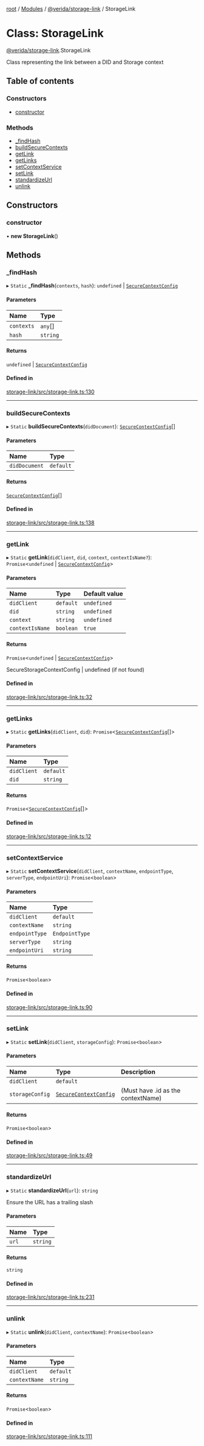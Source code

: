 [root](../README.md) / [Modules](../modules.md) / [@verida/storage-link](../modules/verida_storage_link.md) / StorageLink

# Class: StorageLink

[@verida/storage-link](../modules/verida_storage_link.md).StorageLink

Class representing the link between a DID and Storage context

## Table of contents

### Constructors

- [constructor](verida_storage_link.StorageLink.md#constructor)

### Methods

- [\_findHash](verida_storage_link.StorageLink.md#_findhash)
- [buildSecureContexts](verida_storage_link.StorageLink.md#buildsecurecontexts)
- [getLink](verida_storage_link.StorageLink.md#getlink)
- [getLinks](verida_storage_link.StorageLink.md#getlinks)
- [setContextService](verida_storage_link.StorageLink.md#setcontextservice)
- [setLink](verida_storage_link.StorageLink.md#setlink)
- [standardizeUrl](verida_storage_link.StorageLink.md#standardizeurl)
- [unlink](verida_storage_link.StorageLink.md#unlink)

## Constructors

### constructor

• **new StorageLink**()

## Methods

### \_findHash

▸ `Static` **_findHash**(`contexts`, `hash`): `undefined` \| [`SecureContextConfig`](../interfaces/verida_storage_link.Interfaces.SecureContextConfig.md)

#### Parameters

| Name | Type |
| :------ | :------ |
| `contexts` | `any`[] |
| `hash` | `string` |

#### Returns

`undefined` \| [`SecureContextConfig`](../interfaces/verida_storage_link.Interfaces.SecureContextConfig.md)

#### Defined in

[storage-link/src/storage-link.ts:130](https://github.com/verida/verida-js/blob/a39619b/packages/storage-link/src/storage-link.ts#L130)

___

### buildSecureContexts

▸ `Static` **buildSecureContexts**(`didDocument`): [`SecureContextConfig`](../interfaces/verida_storage_link.Interfaces.SecureContextConfig.md)[]

#### Parameters

| Name | Type |
| :------ | :------ |
| `didDocument` | `default` |

#### Returns

[`SecureContextConfig`](../interfaces/verida_storage_link.Interfaces.SecureContextConfig.md)[]

#### Defined in

[storage-link/src/storage-link.ts:138](https://github.com/verida/verida-js/blob/a39619b/packages/storage-link/src/storage-link.ts#L138)

___

### getLink

▸ `Static` **getLink**(`didClient`, `did`, `context`, `contextIsName?`): `Promise`<`undefined` \| [`SecureContextConfig`](../interfaces/verida_storage_link.Interfaces.SecureContextConfig.md)\>

#### Parameters

| Name | Type | Default value |
| :------ | :------ | :------ |
| `didClient` | `default` | `undefined` |
| `did` | `string` | `undefined` |
| `context` | `string` | `undefined` |
| `contextIsName` | `boolean` | `true` |

#### Returns

`Promise`<`undefined` \| [`SecureContextConfig`](../interfaces/verida_storage_link.Interfaces.SecureContextConfig.md)\>

SecureStorageContextConfig | undefined (if not found)

#### Defined in

[storage-link/src/storage-link.ts:32](https://github.com/verida/verida-js/blob/a39619b/packages/storage-link/src/storage-link.ts#L32)

___

### getLinks

▸ `Static` **getLinks**(`didClient`, `did`): `Promise`<[`SecureContextConfig`](../interfaces/verida_storage_link.Interfaces.SecureContextConfig.md)[]\>

#### Parameters

| Name | Type |
| :------ | :------ |
| `didClient` | `default` |
| `did` | `string` |

#### Returns

`Promise`<[`SecureContextConfig`](../interfaces/verida_storage_link.Interfaces.SecureContextConfig.md)[]\>

#### Defined in

[storage-link/src/storage-link.ts:12](https://github.com/verida/verida-js/blob/a39619b/packages/storage-link/src/storage-link.ts#L12)

___

### setContextService

▸ `Static` **setContextService**(`didClient`, `contextName`, `endpointType`, `serverType`, `endpointUri`): `Promise`<`boolean`\>

#### Parameters

| Name | Type |
| :------ | :------ |
| `didClient` | `default` |
| `contextName` | `string` |
| `endpointType` | `EndpointType` |
| `serverType` | `string` |
| `endpointUri` | `string` |

#### Returns

`Promise`<`boolean`\>

#### Defined in

[storage-link/src/storage-link.ts:90](https://github.com/verida/verida-js/blob/a39619b/packages/storage-link/src/storage-link.ts#L90)

___

### setLink

▸ `Static` **setLink**(`didClient`, `storageConfig`): `Promise`<`boolean`\>

#### Parameters

| Name | Type | Description |
| :------ | :------ | :------ |
| `didClient` | `default` |  |
| `storageConfig` | [`SecureContextConfig`](../interfaces/verida_storage_link.Interfaces.SecureContextConfig.md) | (Must have .id as the contextName) |

#### Returns

`Promise`<`boolean`\>

#### Defined in

[storage-link/src/storage-link.ts:49](https://github.com/verida/verida-js/blob/a39619b/packages/storage-link/src/storage-link.ts#L49)

___

### standardizeUrl

▸ `Static` **standardizeUrl**(`url`): `string`

Ensure the URL has a trailing slash

#### Parameters

| Name | Type |
| :------ | :------ |
| `url` | `string` |

#### Returns

`string`

#### Defined in

[storage-link/src/storage-link.ts:231](https://github.com/verida/verida-js/blob/a39619b/packages/storage-link/src/storage-link.ts#L231)

___

### unlink

▸ `Static` **unlink**(`didClient`, `contextName`): `Promise`<`boolean`\>

#### Parameters

| Name | Type |
| :------ | :------ |
| `didClient` | `default` |
| `contextName` | `string` |

#### Returns

`Promise`<`boolean`\>

#### Defined in

[storage-link/src/storage-link.ts:111](https://github.com/verida/verida-js/blob/a39619b/packages/storage-link/src/storage-link.ts#L111)
